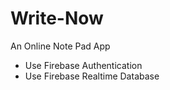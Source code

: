 # Write-Now
An Online Note Pad App
- Use Firebase Authentication
- Use Firebase Realtime Database


